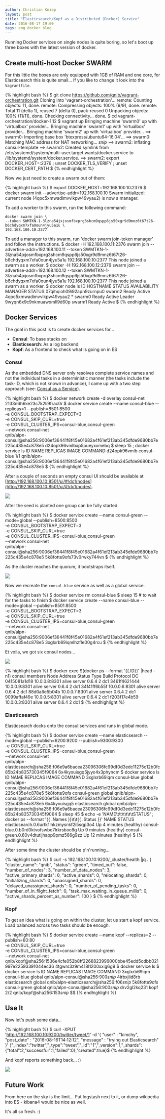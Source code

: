 ```yaml
---
author: Christian Kniep
layout: post
title: "Elasticsearch/Kopf as a Distributed (Docker) Service"
date: 2016-08-17 19:00
tags: eng docker blog
---
```


Running Docker services on single nodes is quite boring, so let's boot up three boxes with the latest version of docker.

## Create multi-host Docker SWARM

For this little the boxes are only equipped with 1GB of RAM and one core, for Elasticsearch this is quite small...
If you like to change it look into the `Vagrantfile`.

{% highlight bash %}
$ git clone https://github.com/qnib/vagrant-orchestration.git
Cloning into 'vagrant-orchestration'...
remote: Counting objects: 11, done.
remote: Compressing objects: 100% (9/9), done.
remote: Total 11 (delta 1), reused 7 (delta 0), pack-reused 0
Unpacking objects: 100% (11/11), done.
Checking connectivity... done.
$ cd vagrant-orchestration/docker-1.12
$ vagrant up
Bringing machine 'swarm0' up with 'virtualbox' provider...
Bringing machine 'swarm1' up with 'virtualbox' provider...
Bringing machine 'swarm2' up with 'virtualbox' provider...
==> swarm0: Importing base box 'btexpress/ubuntu64-16.04'...
==> swarm0: Matching MAC address for NAT networking...
*snip*
==> swarm2:   inflating: consul-template
==> swarm2: Created symlink from /etc/systemd/system/multi-user.target.wants/docker.service to /lib/systemd/system/docker.service.
==> swarm2: export DOCKER_HOST=:2376 ; unset DOCKER_TLS_VERIFY ; unset DOCKER_CERT_PATH
$
{% endhighlight %}

Now we just need to create a swarm out of them:

{% highlight bash %}
$ export DOCKER_HOST=192.168.100.10:2376
$ docker swarm init --advertise-addr=192.168.100.10
Swarm initialized: current node (4qoc5xmwadimvvlkpw49vyau2) is now a manager.

To add a worker to this swarm, run the following command:

    docker swarm join \
    --token SWMTKN-1-3lzna54jxjosmfbxprg3shcm9qspp6js50xgr9d9mnz6t67t26-b6chdyqxm7xfa0oun4jyu5a1u \
    192.168.100.10:2377

To add a manager to this swarm, run 'docker swarm join-token manager' and follow the instructions.
$ docker -H 192.168.100.11:2376 swarm join --advertise-addr=192.168.100.11 --token SWMTKN-1-3lzna54jxjosmfbxprg3shcm9qspp6js50xgr9d9mnz6t67t26-b6chdyqxm7xfa0oun4jyu5a1u 192.168.100.10:2377
This node joined a swarm as a worker.
$ docker -H 192.168.100.12:2376 swarm join --advertise-addr=192.168.100.12 --token SWMTKN-1-3lzna54jxjosmfbxprg3shcm9qspp6js50xgr9d9mnz6t67t26-b6chdyqxm7xfa0oun4jyu5a1u 192.168.100.10:2377
This node joined a swarm as a worker.
$ docker node ls
ID                           HOSTNAME  STATUS  AVAILABILITY  MANAGER STATUS
07qihqioh09i92apn9zurnpu0    swarm2    Ready   Active
4qoc5xmwadimvvlkpw49vyau2 *  swarm0    Ready   Active        Leader
9wyqn6x9c9nkmuawxmll9d60p    swarm1    Ready   Active
$
{% endhighlight %}

## Docker Services

The goal in this post is to create docker services for...

- **Consul**: To base stacks on 
- **Elasticsearch**: As a log backend
- **Kopf**: As a frontend to check what is going on in ES

### Consul

As the embedded DNS server only resolves complete service names and not the individual tasks in a deterministic manner (the tasks include the task-ID, which is not known in advance), I came up with a two step approach (see: [Consul as a Service](http://qnib.org/2016/08/11/consul-service/)).

{% highlight bash %}
$ docker network create -d overlay consul-net
2133n6h6ke23c7k2li9frac0r
$ docker service create --name consul-blue --replicas=1 --publish=8501:8500 \
                            -e CONSUL_BOOTSTRAP_EXPECT=3 \
                            -e CONSUL_SKIP_CURL=true \
                            -e CONSUL_CLUSTER_IPS=consul-blue,consul-green \
                            --network consul-net \
                            qnib/alpn-consul@sha256:9006ef36441f8f45e01682a4f61ef213ab345dfde9680bb7e225c435e4c878e5
d24opk96vmlbxp5pueyxxmebq
$ sleep 15 ; docker service ls
ID            NAME         REPLICAS  IMAGE                                                                                     COMMAND
d24opk96vmlb  consul-blue  1/1       qnib/alpn-consul@sha256:9006ef36441f8f45e01682a4f61ef213ab345dfde9680bb7e225c435e4c878e5
$
{% endhighlight %}

After a couple of seconds an empty consul UI should be available at [http://192.168.100.10:8501/ui/#/dc1/nodes](http://192.168.100.10:8501/ui/#/dc1/nodes).

![](/pics/2016-08-17/consul_empty.png)

After the seed is planted one group can be fully started.

{% highlight bash %}
$ docker service create --name consul-green --mode=global --publish=8500:8500 \
                            -e CONSUL_BOOTSTRAP_EXPECT=3 \
                            -e CONSUL_SKIP_CURL=true \
                            -e CONSUL_CLUSTER_IPS=consul-blue,consul-green \
                            --network consul-net \
                            qnib/alpn-consul@sha256:9006ef36441f8f45e01682a4f61ef213ab345dfde9680bb7e225c435e4c878e5
5k8fotte9ofs73v0rwky744vn
$
{% endhighlight %}


As the cluster reaches the quorum, it bootstraps itself.

![](/pics/2016-08-17/consul_init.png)

Now we recreate the `consul-blue` service as well as a global service.

{% highlight bash %}
$ docker service rm consul-blue
$ sleep 15 # to wait for the tasks to finish
$ docker service create --name consul-blue --mode=global --publish=8501:8500 \
                            -e CONSUL_BOOTSTRAP_EXPECT=3 \
                            -e CONSUL_SKIP_CURL=true \
                            -e CONSUL_CLUSTER_IPS=consul-blue,consul-green \
                            --network consul-net \
                            qnib/alpn-consul@sha256:9006ef36441f8f45e01682a4f61ef213ab345dfde9680bb7e225c435e4c878e5
3xglxrb69iqmlhzfle00g4rcu
$
{% endhighlight %}

Et voila, we got six consul nodes...

![](/pics/2016-08-17/consul_ready.png)

{% highlight bash %}
$ docker exec $(docker ps --format '{{.ID}}' |head -n1) consul members
Node          Address        Status  Type    Build  Protocol  DC
0415081a1d18  10.0.0.8:8301  alive   server  0.6.4  2         dc1
3461f4621444  10.0.0.9:8301  alive   server  0.6.4  2         dc1
34f41ff6b55f  10.0.0.6:8301  alive   server  0.6.4  2         dc1
88d0a6e5b04b  10.0.0.7:8301  alive   server  0.6.4  2         dc1
9099affaf49e  10.0.0.5:8301  alive   server  0.6.4  2         dc1
f203f17e4b59  10.0.0.3:8301  alive   server  0.6.4  2         dc1
$
{% endhighlight %}

### Elasticsearch

Elasticsearch docks onto the consul services and runs in global mode.

{% highlight bash %}
$ docker service create --name elasticsearch --mode=global --publish=9200:9200 --publish=9300:9300 \
                            -e CONSUL_SKIP_CURL=true \
                            -e CONSUL_CLUSTER_IPS=consul-blue,consul-green \
                            --network consul-net \
                            qnib/alpn-elasticsearch@sha256:f06e9a6bacea23096306fc99df0d3edc11275c12b0fc85b24b835730345f9064
6x4kyxuisgq5jyyo4x3phyncm
$ docker service ls
ID            NAME           REPLICAS  IMAGE                                                                                            COMMAND
3xglxrb69iqm  consul-blue    global    qnib/alpn-consul@sha256:9006ef36441f8f45e01682a4f61ef213ab345dfde9680bb7e225c435e4c878e5
5k8fotte9ofs  consul-green   global    qnib/alpn-consul@sha256:9006ef36441f8f45e01682a4f61ef213ab345dfde9680bb7e225c435e4c878e5
6x4kyxuisgq5  elasticsearch  global    qnib/alpn-elasticsearch@sha256:f06e9a6bacea23096306fc99df0d3edc11275c12b0fc85b24b835730345f9064
$ sleep 45
$ echo -e 'NAME\t\t\t\t\t\tSTATUS' ;  docker ps --format '{{ .Names }}\t\t{{ .Status }}'
NAME						                STATUS
elasticsearch.0.6urtk1lhkzmysnkf2i5sqp3o4   Up 4 minutes (healthy)
consul-blue.0.b0rd0ktvofswbe7lrkrsboo8g     Up 9 minutes (healthy)
consul-green.0.60v4dtutijhapp9pmz566g9zz    Up 12 minutes (healthy)
$
{% endhighlight %}

After some time the cluster should be p'n'running...

{% highlight bash %}
$ curl -s 192.168.100.10:9200/_cluster/health |jq .
{
  "cluster_name": "qnib",
  "status": "green",
  "timed_out": false,
  "number_of_nodes": 3,
  "number_of_data_nodes": 3,
  "active_primary_shards": 0,
  "active_shards": 0,
  "relocating_shards": 0,
  "initializing_shards": 0,
  "unassigned_shards": 0,
  "delayed_unassigned_shards": 0,
  "number_of_pending_tasks": 0,
  "number_of_in_flight_fetch": 0,
  "task_max_waiting_in_queue_millis": 0,
  "active_shards_percent_as_number": 100
}
$
{% endhighlight %}

### Kopf

To get an idea what is going on within the cluster, let us start a kopf service. Load balanced across two tasks should be enough.


{% highlight bash %}
$ docker service create --name kopf --replicas=2 --publish=80:80 \
                            -e CONSUL_SKIP_CURL=true \
                            -e CONSUL_CLUSTER_IPS=consul-blue,consul-green \
                            --network consul-net \
                            qnib/kopf@sha256:1536e4cfe052b8ff2268823996000bbe45edd5cdbb021997e22593391044ec36
4tgwrs3z9m418l1200xxig6g9
$ docker service ls
$ docker service ls
ID            NAME           REPLICAS  IMAGE                                                                                            COMMAND
3xglxrb69iqm  consul-blue    global    qnib/alpn-consul@sha256:900*snip*
4irbxjiid8rb  elasticsearch  global    qnib/alpn-elasticsearch@sha256:f06*snip*
5k8fotte9ofs  consul-green   global    qnib/alpn-consul@sha256:900*snip*
drv2gl2kq231  kopf           2/2       qnib/kopf@sha256:153*snip*
$$
{% endhighlight %}

## Use It

Now let's push some data...

{% highlight bash %}
$ curl -XPUT 'http://192.168.100.10:9200/twitter/tweet/1' -d '{
    "user" : "kimchy",
    "post_date" : "2016-08-16T14:12:12",
    "message" : "trying out Elasticsearch"
}'
{"_index":"twitter","_type":"tweet","_id":"1","_version":1,"_shards":{"total":2,"successful":1,"failed":0},"created":true}$
{% endhighlight %}

And kopf reports something back... :)

![](/pics/2016-08-17/kopf.png)

## Future Work

From here on the sky is the limit... Put logstash next to it, or dump wikipedia into ES - kibana4 would be nice as well.

It's all so fresh. :)